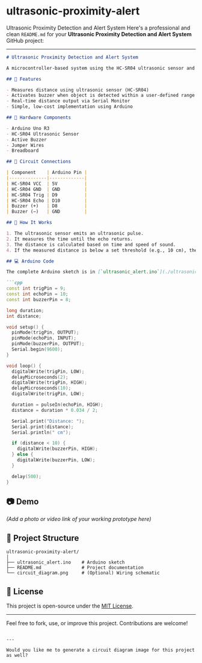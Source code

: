 # ultrasonic-proximity-alert
Ultrasonic Proximity Detection and Alert System
Here's a professional and clean `README.md` for your **Ultrasonic Proximity Detection and Alert System** GitHub project:

---

````markdown
# Ultrasonic Proximity Detection and Alert System

A microcontroller-based system using the HC-SR04 ultrasonic sensor and Arduino Uno R3 to detect nearby objects and trigger a buzzer alert when the distance falls below a specified threshold.

## 🚀 Features

- Measures distance using ultrasonic sensor (HC-SR04)
- Activates buzzer when object is detected within a user-defined range (e.g., <10 cm)
- Real-time distance output via Serial Monitor
- Simple, low-cost implementation using Arduino

## 🔧 Hardware Components

- Arduino Uno R3
- HC-SR04 Ultrasonic Sensor
- Active Buzzer
- Jumper Wires
- Breadboard

## 🔌 Circuit Connections

| Component    | Arduino Pin |
|--------------|-------------|
| HC-SR04 VCC  | 5V          |
| HC-SR04 GND  | GND         |
| HC-SR04 Trig | D9          |
| HC-SR04 Echo | D10         |
| Buzzer (+)   | D8          |
| Buzzer (−)   | GND         |

## 🧠 How It Works

1. The ultrasonic sensor emits an ultrasonic pulse.
2. It measures the time until the echo returns.
3. The distance is calculated based on time and speed of sound.
4. If the measured distance is below a set threshold (e.g., 10 cm), the buzzer is activated.

## 💻 Arduino Code

The complete Arduino sketch is in [`ultrasonic_alert.ino`](./ultrasonic_alert.ino).

```cpp
const int trigPin = 9;
const int echoPin = 10;
const int buzzerPin = 8;

long duration;
int distance;

void setup() {
  pinMode(trigPin, OUTPUT);
  pinMode(echoPin, INPUT);
  pinMode(buzzerPin, OUTPUT);
  Serial.begin(9600);
}

void loop() {
  digitalWrite(trigPin, LOW);
  delayMicroseconds(2);
  digitalWrite(trigPin, HIGH);
  delayMicroseconds(10);
  digitalWrite(trigPin, LOW);

  duration = pulseIn(echoPin, HIGH);
  distance = duration * 0.034 / 2;

  Serial.print("Distance: ");
  Serial.print(distance);
  Serial.println(" cm");

  if (distance < 10) {
    digitalWrite(buzzerPin, HIGH);
  } else {
    digitalWrite(buzzerPin, LOW);
  }

  delay(500);
}
````

## 📷 Demo

*(Add a photo or video link of your working prototype here)*

## 📂 Project Structure

```
ultrasonic-proximity-alert/
│
├── ultrasonic_alert.ino    # Arduino sketch
├── README.md               # Project documentation
└── circuit_diagram.png     # (Optional) Wiring schematic
```

## 📄 License

This project is open-source under the [MIT License](LICENSE).

---

Feel free to fork, use, or improve this project. Contributions are welcome!

```

---

Would you like me to generate a circuit diagram image for this project as well?
```

